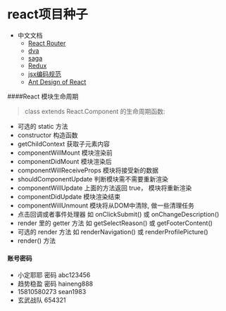 # react项目种子

* 中文文档
	* [React Router](http://www.uprogrammer.cn/react-router-cn/index.html)
	* [dva](https://github.com/dvajs/dva/blob/master/README_zh-CN.md)
	* [saga](http://leonshi.com/redux-saga-in-chinese/docs/introduction/BeginnerTutorial.html)
	* [Redux](http://cn.redux.js.org/index.html)
	* [jsx编码规范](https://github.com/JasonBoy/javascript/tree/master/react)
	* [Ant Design of React](https://ant.design/docs/react/introduce-cn)


####React 模块生命周期
> class extends React.Component 的生命周期函数:

* 可选的 static 方法
* constructor 构造函数
* getChildContext 获取子元素内容
* componentWillMount 模块渲染前
* componentDidMount 模块渲染后
* componentWillReceiveProps 模块将接受新的数据
* shouldComponentUpdate 判断模块需不需要重新渲染
* componentWillUpdate 上面的方法返回 true， 模块将重新渲染
* componentDidUpdate 模块渲染结束
* componentWillUnmount 模块将从DOM中清除, 做一些清理任务
* 点击回调或者事件处理器 如 onClickSubmit() 或 onChangeDescription()
* render 里的 getter 方法 如 getSelectReason() 或 getFooterContent()
* 可选的 render 方法 如 renderNavigation() 或 renderProfilePicture()
* render() 方法



#### 账号密码

* 小定耶耶 密码 abc123456
* 趋势稳盈 密码 haineng888
* 15810580273  sean1983
* 玄武战队 654321